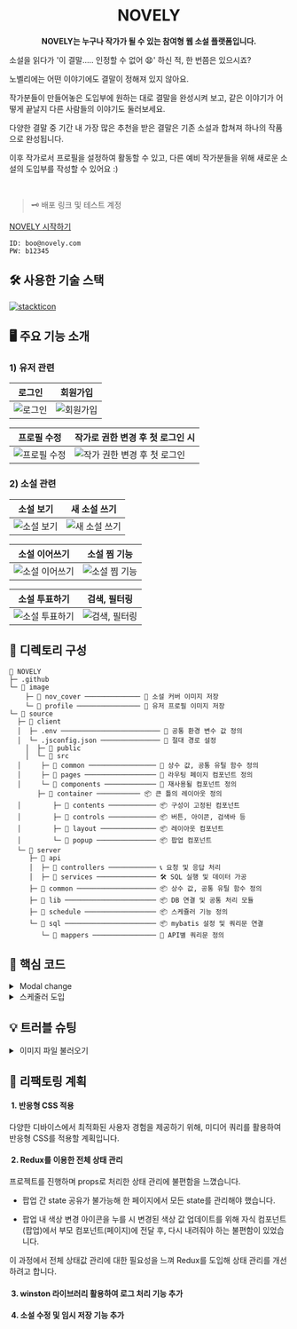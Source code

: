 
<h1 style="border-bottom: none;" align="center"> NOVELY </h1>


<p align="center"> 
<strong>NOVELY는 누구나 작가가 될 수 있는 참여형 웹 소설 플랫폼입니다. </strong>


소설을 읽다가 '이 결말..... 인정할 수 없어 😧' 하신 적, 한 번쯤은 있으시죠? 

노벨리에는 어떤 이야기에도 결말이 정해져 있지 않아요. 

작가분들이 만들어놓은 도입부에 원하는 대로 결말을 완성시켜 보고, 같은 이야기가 어떻게 끝날지 다른 사람들의 이야기도 둘러보세요.

다양한 결말 중 기간 내 가장 많은 추천을 받은 결말은 기존 소설과 합쳐져 하나의 작품으로 완성됩니다. 

이후 작가로서 프로필을 설정하여 활동할 수 있고, 다른 예비 작가분들을 위해 새로운 소설의 도입부를 작성할 수 있어요 :)


</p>  

<br>

> 🗝️ 배포 링크 및 테스트 계정

[NOVELY 시작하기](http://54.180.116.208:8080/)
```
ID: boo@novely.com
PW: b12345
```

<!-- 사용한 기술 스택 소개 -->
<h2 id="tech-stack">🛠 사용한 기술 스택</h2>

[![stackticon](https://firebasestorage.googleapis.com/v0/b/stackticon-81399.appspot.com/o/images%2F1704958493091?alt=media&token=bed78897-baa5-41ec-9c6c-df922a58ba95)](https://github.com/msdio/stackticon)




<!-- 주요 기능 소개 -->
<h2 id="overview">🖥 주요 기능 소개</h2>

### 1) 유저 관련
|로그인|회원가입|
|---|---|
|![로그인](https://github.com/soooee4/novely/assets/126536384/85c60500-d2bd-43da-aeca-7879eb2ff021)|![회원가입](https://github.com/soooee4/novely/assets/126536384/255046dc-3e25-4ff5-b629-5e8cec7276fe)

|프로필 수정|작가로 권한 변경 후 첫 로그인 시|
|---|---|
|![프로필 수정](https://github.com/soooee4/novely/assets/126536384/197281b4-c0c8-406d-a5bf-1aac491728dc)|![작가 권한 변경 후 첫 로그인](https://github.com/soooee4/novely/assets/126536384/5a320745-dda2-4715-a018-4d22317d5e2d)|

### 2) 소설 관련
|소설 보기|새 소설 쓰기|
|---|---|
|![소설 보기](https://github.com/soooee4/novely/assets/126536384/d4e6d1ad-2488-477c-af31-4acfaca319bb)|![새 소설 쓰기](https://github.com/soooee4/novely/assets/126536384/98534f73-4b08-413b-a0e7-931f846730ca)|

|소설 이어쓰기|소설 찜 기능|
|---|---|
|![소설 이어쓰기](https://github.com/soooee4/novely/assets/126536384/b6ed412d-a7c9-400a-bae5-7b23fe74c6ed)|![소설 찜 기능](https://github.com/soooee4/novely/assets/126536384/932d1be8-fdd6-41fd-9285-8c999e74df38)|

|소설 투표하기|검색, 필터링|
|---|---|
|![소설 투표하기](https://github.com/soooee4/novely/assets/126536384/65989e57-e498-4692-94c6-89fbd2161e31)|![검색, 필터링](https://github.com/soooee4/novely/assets/126536384/868c6101-fc57-4f5f-a2b5-34ef1b9508d1)|

<!-- 디렉토리 구성 -->
<h2 id="directory"> 📂 디렉토리 구성</h2>

```
🎨 NOVELY
├─ .github
└─ 📂 image
	├─ 📂 nov_cover ────────────── 🎨 소설 커버 이미지 저장
	└─ 📂 profile ──────────────── 🎨 유저 프로필 이미지 저장
└─ 📂 source
  ├─ 📂 client
  │  ├─ .env ───────────────────────── 🔧 공통 환경 변수 값 정의
  │  └─ .jsconfig.json ─────────────── 🔧 절대 경로 설정
	│  ├─ 📂 public
	│  └─ 📂 src
  │     ├─ 📂 common ───────────────── 📍 상수 값, 공통 유틸 함수 정의
  │     ├─ 📂 pages ────────────────── 📍 라우팅 페이지 컴포넌트 정의 
  │     └─ 📂 components ───────────── 📍 재사용될 컴포넌트 정의
	   ├─ 📂 container ─────────── 📦 큰 틀의 레이아웃 정의
  │        ├─ 📂 contents ──────────── 📦 구성이 고정된 컴포넌트
  │        ├─ 📂 controls ──────────── 📦 버튼, 아이콘, 검색바 등
  │        ├─ 📂 layout ────────────── 📦 레이아웃 컴포넌트
  │        └─ 📂 popup ─────────────── 📦 팝업 컴포넌트
  └─ 📂 server
     ├─ 📂 api
     │  ├─ 📂 controllers ──────────── 📞 요청 및 응답 처리
     │  ├─ 📂 services ─────────────── 🛠 SQL 실행 및 데이터 가공
     ├─ 📂 common ──────────────────── 📦 상수 값, 공통 유틸 함수 정의
     ├─ 📂 lib ─────────────────────── 📦 DB 연결 및 공통 처리 모듈 
     ├─ 📂 schedule ────────────────── 📦 스케쥴러 기능 정의
     └─ 📂 sql ─────────────────────── 📦 mybatis 설정 및 쿼리문 연결 
        └─ 📂 mappers ──────────────── 📍 API별 쿼리문 정의
```

<!-- 핵심 코드 -->
<h2 id="core-code">💎 핵심 코드</h2>

<details>
  <summary>&nbspModal change</summary>

- 해당 프로젝트에서는 버튼 클릭 후 변화되는 state값에 따라 팝업의 내용들이 바뀌게 됩니다. 이를 위해 popupChange라는 함수를 사용하여 state값에 따른 컴포넌트들을 렌더링하도록 하였습니다.

```
const NovDetail = () => {
  // 팝업 내용 State
  const [popup, setModal] = useState("login");
  // ... other state

  const popupChange = () => {
    // 로그인
    if (popup === "login") {
      return (
        <LoginModal
          changeState={() => setModal("join")}
          closeModal={closeModal}
          isLogin={() => setIsLogin(true)}
        />
      );

    // 회원가입
    } else if (popup === "join") {
      return <JoinModal profile={profile} etProfile={setProfile} />;

    // 프로필 수정
    } else if (popup === "editProfile") {
      return (
        <EditProfileModal
          profile={profile}
          setProfile={setProfile}
          closeModal={closeModal}
        />
      );
    }
  };

  // ... other functions

  return (
    <>
      {/* other components */}
      <ModalModal
        fullWidth
        open={modal}
        width={modalWidth(popup)}
        onClose={closeModal}
        height={modalHeight(popup)}
      >
        {popupChange()}
      </ModalModal>
    </>
  );
};

export default NovDetail;
```

- 서버와의 통신 횟수를 줄이고, 데이터를 효율적으로 관리하기 위해 각 팝업에서 여러가지의 데이터를 입력받아 한번에 처리합니다. 각 컴포넌트의 입력값 (title, content 등)을 페이지(NovDetail)에 모아 서버로(postSubNovData) 보냅니다.

```
const NovDetail = () => {
  // ... other state
  // 서버에 post하기 위한 소설 State
  const [regditNovData, setRegditNovData] = useState({
    main_novel_seqno: null,
    title: null,
    content: null,
    genre_1: null,
    genre_2: null,
    keyword_1: null,
    keyword_2: null,
    keyword_3: null,
    description: null,
    file: "cover_basic.jpg",
    created_user: profile.login_id,
  });

  // WriteSubNovModal에서 입력된 data(title, content) redgitNovData에 세팅
  const setTitleContent = (data) => {
    setRegditNovData((prevState) => ({
      ...prevState,
      title: data.title === "" ? novel.title : data.title,
      content: data.content,
      main_novel_seqno: data.main_novel_seqno,
    }));
  };

  const popupChange = () => {
    if (popup === "writeNov") {
      return (
        <WriteSubNovModal
          mainNovel={mainNovel}
          changeState={() => setModal("selectTag")}
          setTitleContent={(data) => setTitleContent(data)}
          color={color}
        />
      );
    } else if (popup === "novCover") {
      return (
        <SetNovCoverModal
          setCoverImage={(data) => setCoverImage(data)}
          // 데이터가 입력되는 마지막 모달 팝업인 SetNovCoverModal에 post기능 함수를 넘겨 '제출'버튼 클릭 시 서버로 데이터를 보낼 수 있게 함
          postSubNovData={postSubNovData}
          color={color}
        />
      );
    }
  };

  const postSubNovData = async () => {
    postData("novel/postSubNovel", regditNovData).then((msg) => {
      alert(msg);
      closeModal();
    });
  };

  // ... other functions

  return (
    <>
      {/* other components */}
      <ModalModal
        fullWidth
        open={modal}
        width={modalWidth(popup)}
        onClose={closeModal}
        height={modalHeight(popup)}
      >
        {popupChange()}
      </ModalModal>
    </>
  );
};

export default NovDetail;
``` 


</details>


<details>
  <summary>&nbsp스케줄러 도입</summary>

- 해당 프로젝트에서는 등록된 원 소설이 30일이 지나면 자동으로 가장 많이 좋아요를 받은 후속 소설을 선정해 데이터를 합쳐 완성작으로 만듭니다. 이를 구현하기 위해 스케줄러를 도입하여  매일 00:00에 스케줄러를 실행하도록 구현하였습니다.
  
```
[server.js]

const express = require("express");
const cors = require("cors");
const path = require("path");
const app = express();

const routes = require("./api");

// scheduler setting
const schedule = require('./schedule')

app.use(cors());
app.use(express.json());
app.use(express.urlencoded({ extended: false }));
app.use(express.static(path.join(__dirname, '../../image')));

app.use("/", routes);

app.listen(8080, function () {
  // 매일 00:00 스케쥴러 시작
  // 서버 실행 시 스케쥴러 기능 실행
  schedule.start();
  console.log("listening on 8080");
});
```
- 서버 실행 파일 server.js에 서버 실행 시 스케쥴러 기능이 실행될 수 있도록 세팅합니다.
```
[batchUpdateNovAndAuthor.js]

const schedule = require("node-schedule");
const pool = require("../lib/dbConnPool");
const mapper = require("../sql");

const schedule = require("node-schedule");
const pool = require("../lib/dbConnPool");
const mapper = require("../sql");

const batchUpdateNovAndAuthor = async () => {
  // 매일 오전 00:00 실행
  schedule.scheduleJob("* 0 0 * * *", async () => {
    const client = await pool.connect();
    let sqlId;

    try {
      // 쿼리 시작
      await client.query("BEGIN");

      // 30일 경과된 메인 소설 순번 배열
      let main_seqno = [];
      // 메인 소설에 엮인 서브 소설 순번 배열
      const sub_seqno = [];
      // 좋아요를 가장 많이 받은 서브 소설의 작가 아이디 배열
      let sub_created_user = [];
      // 서브 소설이 하나 이상 존재하는 메인 소설 순번 배열
      const sub_more_than_zero_main_seqno = [];
      // 서브 소설 중 좋아요가 적어도 하나 이상인 메인 소설 순번 배열
      const like_more_than_zero_main_seqno = [];
      // 30일 경과 후 엮인 서브 소설이 하나도 없는 메인 소설 순번 배열
      let postpone_main_seqno = [];

      // 작성한지 30일 경과된 미완성 메인 소설 조회
      sqlId = "Schedule.checkIncompleteNov";
      const mainNov = await client.query(mapper.makeSql(sqlId, {}));
      mainNov.rows.forEach((nov) => main_seqno.push(nov.novel_seqno));

      if (main_seqno.length > 0) {
        // 엮인 서브 소설이 하나 이상 존재하는 미완성 메인 소설 조회
        sqlId = "Schedule.checkElectedIncompleteNov";
        const electedMainNov = await client.query(
          mapper.makeSql(sqlId, { main_seqno })
        );
        electedMainNov.rows.forEach((nov) =>
          sub_more_than_zero_main_seqno.push(nov.main_novel_seqno)
        );

        // 완성 소설 승급이 미뤄지는 메인 소설 순번 세팅
        postpone_main_seqno = main_seqno.filter(
          (seq) => !sub_more_than_zero_main_seqno.includes(seq)
        );

        // 좋아요 수가 가장 많은 서브 소설 정보 조회(좋아요가 최소 0개 이상이어야 함)
        sqlId = "Schedule.getMostLikeWriter";
        const mostLikeNov = await client.query(
          mapper.makeSql(sqlId, { sub_more_than_zero_main_seqno })
        );
        mostLikeNov.rows.forEach((nov) => {
          // complete_yn이 'Y'로 변경될 서브 소설 순번 세팅
          sub_seqno.push(nov.sub_novel_seqno);
          // 작가로 권한 변경되어야 할 유저 아이디 세팅
          sub_created_user.push(nov.sub_author_id);
          // 엮인 서브 소설 중 좋아요가 적어도 하나 이상인 메인 소설 순번 세팅
          like_more_than_zero_main_seqno.push(nov.main_novel_seqno);
        });

        // 승급될 유저 아이디 중복 값 제거(예: boo@novely.com가 쓴 서브 소설 여러개 당선 시)
        sub_created_user = Array.from(new Set(sub_created_user));
        // 서브 소설 중 좋아요가 전부 0인 메인 소설 seqno를 기존 승급 연기 대상인 메인 소설 seqno에 추가
        postpone_main_seqno = Array.from(
          new Set([
            ...postpone_main_seqno,
            ...sub_more_than_zero_main_seqno.filter(
              (v) => !like_more_than_zero_main_seqno.includes(v)
            ),
          ])
        );

        // 완성 소설 테이블에 데이터 입력
        sqlId = "Schedule.postCompleteNovel";
        await client.query(
          mapper.makeSql(sqlId, { mostLikeNov: mostLikeNov.rows })
        );

        // 완성 소설 승급이 미뤄진 메인 소설들의 작성일자 초기화
        if (postpone_main_seqno.length > 0) {
          sqlId = "Schedule.initCreatedDatePostponeNov";
          await client.query(mapper.makeSql(sqlId, { postpone_main_seqno }));
        }

        // 미완 메인 소설 완성 여부 Y로 일괄 변경
        sqlId = "Schedule.patchNovToComplete";
        await client.query(
          mapper.makeSql(sqlId, { like_more_than_zero_main_seqno })
        );

        // 미완 서브 소설 완성 여부 Y로 일괄 변경
        sqlId = "Schedule.patchSubNovToComplete";
        await client.query(
          mapper.makeSql(sqlId, { like_more_than_zero_main_seqno })
        );

        // 좋아요 수 가장 많은 일반 유저들의 권한을 작가로 일괄 변경
        sqlId = "Schedule.patchToAuthor";
        await client.query(
          mapper.makeSql(sqlId, { sub_created_user })
        );

        console.log(
          `현재 기준 작성한지 30일이 넘어 승급될 미완 메인 소설들의 seqno는 ${main_seqno} 입니다.
          서브 소설이 존재하지 않거나, 좋아요가 없어 승급이 미루어질 메인 소설들의 seqno는 ${postpone_main_seqno},
          승급이 이루어질 메인 소설들의 seqno는 ${like_more_than_zero_main_seqno} 입니다.
          승급될 서브 소설의 작가 ID는 ${sub_created_user} 입니다. 
          일괄 업데이트 완료되었습니다.`
        );
      }

      // 쿼리 실행 이상없다면 커밋
      await client.query("COMMIT");
    } catch (err) {
      // 쿼리 실행 도중 에러 발생 시 roll back
      await client.query("ROLLBACK");
      console.log(err);
    }
  });
};

module.exports = batchUpdateNovAndAuthor;
```
- 30일이 지난 원 소설 중 등록된 후속 소설이 하나도 없거나, 투표를 하나도 받지 못했을 경우 30일의 추가 투표 시간을 가지도록 등록 날짜를 초기화 합니다. 

- 후속 소설이 하나 이상 존재하면서 투표를 1개 이상 받은 경우 해당 후속 소설을 쓴 사용자의 예비작가 -> 작가 권한 변경과 함께 두 소설을 합쳐 완성 소설 테이블에 입력합니다.
</details>

<h2 id="troble-shooting">💡 트러블 슈팅</h2>


<details>
  <summary>&nbsp이미지 파일 불러오기</summary>

<h3>💥 문제 배경</h3>
이미지 파일을 불러올 때, 파일명에 특수 문자가 포함되어 있을 경우 에러가 발생하는 문제가 있었습니다. 특히, 커버 이미지 등록 시 제목과 동일한 이름으로 저장하는 방식을 사용하였는데, 이 때 제목에 특수 문자(\, /, :, * 등)가 포함되어 있을 경우 문제가 발생하였습니다.

<h3>💡 해결 방법</h3>

```
[Client]

// 소설 커버 이미지 영역
const Cover = styled(Box)({
  width: "100%",
  minHeight: 290,
  borderRadius: 15,
  backgroundColor: COLOR.PURPLE,
  marginBottom: 9,
  "&:hover": {
    opacity: 0.7,
    cursor: "pointer",
  },
});

const NovelCard = (props) => {
  return (
    <>
      <Cover
        onClick={props.onClick}
        style={{
          backgroundImage: `url(
            // process.env.REACT_APP_COVER_IMAGE_DIRECTORY 
            // => http://서버ip:포트/nov_cover
            ${process.env.REACT_APP_COVER_IMAGE_DIRECTORY}/
            ${encodeURIComponent(props.cover_image)})`,
          backgroundSize: "cover",
        }}
      />
    </>
  );
};

export default NovelCard;

[Server]

// image 폴더 접근 허용
app.use(express.static(path.join(__dirname, '../../image')));
```
이 문제를 해결하기 위해, 이미지 파일명을 생성할 때 고유한 값을 사용하였습니다. 소설 커버 이미지 파일 생성 시 primary key인 sequence를 이용해 ‘sequence.확장자명’ 으로 파일을 생성하고, database cover_image 컬럼에 입력 시에도 ‘sequence.확장자명’으로 등록되도록 변경하였습니다.

<h3>🌱 결과 및 배운 점</h3>
cover_image 컬럼에 seqno.확장자명으로 데이터가 들어가고, 이미지가 정상적으로 출력된 것을 확인할 수 있었습니다. 이를 통해 파일 시스템과 웹에서 사용하는 문자열에는 특별한 주의가 필요하다는 점을 깨달았습니다.
</details>

</details>



<h2 id="plans"> 🧐 리팩토링 계획</h2>
</details>

<h4>&nbsp1. 반응형 CSS 적용</h4>
다양한 디바이스에서 최적화된 사용자 경험을 제공하기 위해, 미디어 쿼리를 활용하여 반응형 CSS를 적용할 계획입니다.

<h4>&nbsp2. Redux를 이용한 전체 상태 관리</h4>
프로젝트를 진행하며 props로 처리한 상태 관리에 불편함을 느꼈습니다.

- 팝업 간 state 공유가 불가능해 한 페이지에서 모든 state를 관리해야 했습니다.

- 팝업 내 색상 변경 아이콘을 누를 시 변경된 색상 값 업데이트를 위해 자식 컴포넌트(팝업)에서 부모 컴포넌트(페이지)에 전달 후, 다시 내려줘야 하는 불편함이 있었습니다.

이 과정에서 전체 상태값 관리에 대한 필요성을 느껴 Redux를 도입해 상태 관리를 개선하려고 합니다.

<h4>&nbsp3. winston 라이브러리 활용하여 로그 처리 기능 추가</h4>

<h4>&nbsp4. 소설 수정 및 임시 저장 기능 추가</h4>
